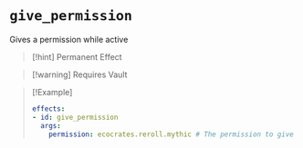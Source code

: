 # `give_permission`

Gives a permission while active

> [!hint] Permanent Effect

> [!warning] Requires Vault

> [!Example]
> ```yaml
> effects:
> - id: give_permission
>   args:
>     permission: ecocrates.reroll.mythic # The permission to give
> ```
